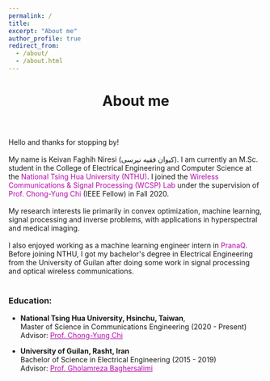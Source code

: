 ```yaml
---
permalink: /
title:
excerpt: "About me"
author_profile: true
redirect_from:
  - /about/
  - /about.html
---
```


<header class="post-header">
<h1 class="post-title">About me</h1>
</header>



<p> Hello and thanks for stopping by! <br> <br>
My name is Keivan Faghih Niresi (کیوان فقیه نیرسی). I am currently an M.Sc. student in the College of Electrical Engineering and Computer Science at the <a href="https://nthu-en.site.nthu.edu.tw/" target="\_blank" style="color: #B509AC; text-decoration:none">  National Tsing Hua University (NTHU)</a>. I joined the <a href="https://www.ee.nthu.edu.tw/cychi/index.php" target="\_blank" style="color: #B509AC; text-decoration:none">  Wireless Communications & Signal Processing (WCSP) Lab</a>  under the supervision of <a href="https://scholar.google.com.tw/citations?user=QzDAeT8AAAAJ&hl=en" target="\_blank" style="color: #B509AC; text-decoration:none">  Prof. Chong-Yung Chi</a> (IEEE Fellow) in Fall 2020. <br> <br>
My research interests lie primarily in convex optimization, machine learning, signal processing and inverse problems, with applications in hyperspectral and medical imaging. <br> <br>
I also enjoyed working as a machine learning engineer intern in <a href="https://pranaq.com/" target="\_blank" style="color: #B509AC; text-decoration:none">  PranaQ</a>. Before joining NTHU, I got my bachelor's degree in  Electrical Engineering from the University of Guilan after doing some work in signal processing and optical wireless communications. <br> <br>


<h3> Education:</h3>
<ul>
  <li> <b>National Tsing Hua University, Hsinchu, Taiwan</b>, </li>
    Master of Science in Communications Engineering (2020 - Present) <br>
    Advisor: <a href="https://scholar.google.com.tw/citations?user=QzDAeT8AAAAJ&hl=en" target="\_blank" style="color: #B509AC">  Prof. Chong-Yung Chi</a>
</ul>

<ul>
  <li> <b>University of Guilan, Rasht, Iran</b> </li>
    Bachelor of Science in Electrical Engineering (2015 - 2019) <br>
    Advisor: <a href="https://scholar.google.com/citations?user=cNXH4oIAAAAJ&hl=en" target="\_blank" style="color: #B509AC">  Prof. Gholamreza Baghersalimi</a>
</ul>
 
</p>
